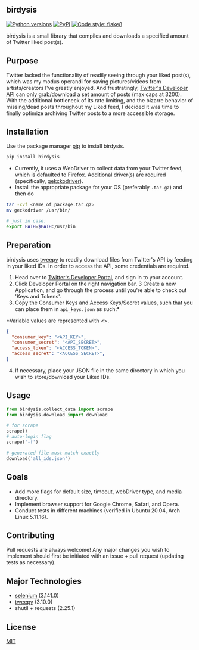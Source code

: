 ## birdysis

 [![Python versions](https://img.shields.io/pypi/pyversions/birdysis.svg)](https://pypi.python.org/pypi/birdysis/) [![PyPI](https://img.shields.io/pypi/v/birdysis.svg)](https://pypi.python.org/pypi/birdysis/) [![Code style: flake8](https://img.shields.io/badge/code%20style-flake8-black)](https://github.com/PyCQA/flake8)
 
birdysis is a small library that compiles and downloads a specified amount of Twitter liked post(s).

## Purpose

Twitter lacked the functionality of readily seeing through your liked post(s), which was my modus operandi for saving pictures/videos from artists/creators I've greatly enjoyed. And frustratingly, [Twitter's Developer API](https://developer.twitter.com/en/products/twitter-api) can only grab/download a set amount of posts (max caps at [3200](https://stackoverflow.com/questions/64015641/how-to-get-3200-tweets-from-a-new-twitters-api-and-what-is-getoldtweets3-altern)).
With the additional bottleneck of its rate limiting, and the bizarre behavior of missing/dead posts throughout my Liked feed, I decided it was time to finally optimize archiving Twitter posts to a more accessible storage.

## Installation

Use the package manager [pip](https://pip.pypa.io/en/stable/) to install birdysis.

```bash
pip install birdysis
```

- Currently, it uses a WebDriver to collect data from your Twitter feed, which is defaulted to Firefox. Additional driver(s) are required (specifically, [gekckodriver](https://github.com/mozilla/geckodriver/releases)).
- Install the appropriate package for your OS (preferably `.tar.gz`) and then do

```bash
tar -xvf <name_of_package.tar.gz>
mv geckodriver /usr/bin/

# just in case:
export PATH=$PATH:/usr/bin

```

## Preparation
birdysis uses [tweepy](https://docs.tweepy.org/en/latest/) to readily download files from Twitter's API by feeding in your liked IDs. In order to access the API,
some credentials are required. 

1. Head over to [Twitter's Developer Portal](https://developer.twitter.com/en), and sign in to your account.
2. Click Developer Portal on the right navigation bar.
3 Create a new Application, and go through the process until you're able to check out 'Keys and Tokens'.
4. Copy the Consumer Keys and Access Keys/Secret values, such that you can place them in `api_keys.json` as such:*

*Variable values are represented with <>.

```json
{
  "consumer_key": "<API_KEY>",
  "consumer_secret": "<API_SECRET>",
  "access_token": "<ACCESS_TOKEN>",
  "access_secret": "<ACCESS_SECRET>",
}
```

4. If necessary, place your JSON file in the same directory in which you wish to store/download your Liked IDs. 

## Usage

```python
from birdysis.collect_data import scrape
from birdysis.download import download

# for scrape
scrape()
# auto-login flag
scrape('-f')

# generated file must match exactly
download('all_ids.json')

```

## Goals

- Add more flags for default size, timeout, webDriver type, and media directory.
- Implement browser support for Google Chrome, Safari, and Opera.
- Conduct tests in different machines (verified in Ubuntu 20.04, Arch Linux 5.11.16).


## Contributing
Pull requests are always welcome! Any major changes you wish to implement should first be initiated with an issue + pull request (updating tests as necessary).

## Major Technologies
- [selenium](https://selenium-python.readthedocs.io/) (3.141.0)
- [tweepy](https://docs.tweepy.org/en/latest/) (3.10.0)
- shutil + requests (2.25.1)

## License
[MIT](https://choosealicense.com/licenses/mit/)
